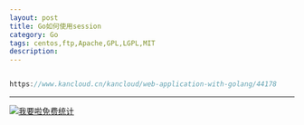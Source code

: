 ```yaml
---
layout: post
title: Go如何使用session
category: Go
tags: centos,ftp,Apache,GPL,LGPL,MIT
description: 
---
```



```javascript

https://www.kancloud.cn/kancloud/web-application-with-golang/44178


```

---


<script language="javascript" type="text/javascript" src="//js.users.51.la/19176892.js"></script>
<noscript><a href="//www.51.la/?19176892" target="_blank"><img alt="&#x6211;&#x8981;&#x5566;&#x514D;&#x8D39;&#x7EDF;&#x8BA1;" src="//img.users.51.la/19176892.asp" style="border:none" /></a></noscript>

